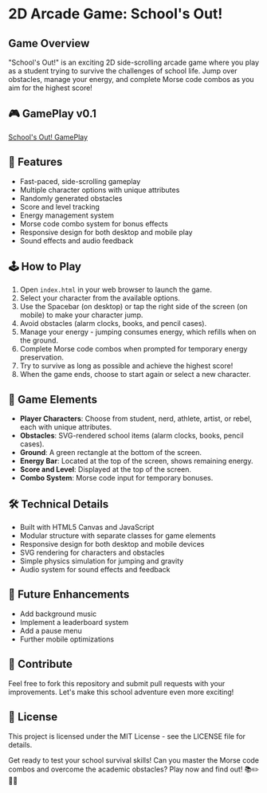 # 2D Arcade Game: School's Out!

## Game Overview

"School's Out!" is an exciting 2D side-scrolling arcade game where you play as a student trying to survive the challenges of school life. Jump over obstacles, manage your energy, and complete Morse code combos as you aim for the highest score!

## 🎮 GamePlay v0.1

[School's Out! GamePlay](https://github.com/user-attachments/assets/0e32c414-f95e-412d-b6cf-2c049a31929e)

## 🚀 Features

- Fast-paced, side-scrolling gameplay
- Multiple character options with unique attributes
- Randomly generated obstacles
- Score and level tracking
- Energy management system
- Morse code combo system for bonus effects
- Responsive design for both desktop and mobile play
- Sound effects and audio feedback

## 🕹️ How to Play

1. Open `index.html` in your web browser to launch the game.
2. Select your character from the available options.
3. Use the Spacebar (on desktop) or tap the right side of the screen (on mobile) to make your character jump.
4. Avoid obstacles (alarm clocks, books, and pencil cases).
5. Manage your energy - jumping consumes energy, which refills when on the ground.
6. Complete Morse code combos when prompted for temporary energy preservation.
7. Try to survive as long as possible and achieve the highest score!
8. When the game ends, choose to start again or select a new character.

## 🎨 Game Elements

- **Player Characters**: Choose from student, nerd, athlete, artist, or rebel, each with unique attributes.
- **Obstacles**: SVG-rendered school items (alarm clocks, books, pencil cases).
- **Ground**: A green rectangle at the bottom of the screen.
- **Energy Bar**: Located at the top of the screen, shows remaining energy.
- **Score and Level**: Displayed at the top of the screen.
- **Combo System**: Morse code input for temporary bonuses.

## 🛠️ Technical Details

- Built with HTML5 Canvas and JavaScript
- Modular structure with separate classes for game elements
- Responsive design for both desktop and mobile devices
- SVG rendering for characters and obstacles
- Simple physics simulation for jumping and gravity
- Audio system for sound effects and feedback

## 🌟 Future Enhancements

- Add background music
- Implement a leaderboard system
- Add a pause menu
- Further mobile optimizations

## 🤝 Contribute

Feel free to fork this repository and submit pull requests with your improvements. Let's make this school adventure even more exciting!

## 📜 License

This project is licensed under the MIT License - see the LICENSE file for details.

Get ready to test your school survival skills! Can you master the Morse code combos and overcome the academic obstacles? Play now and find out! 📚✏️🏃‍♂️
